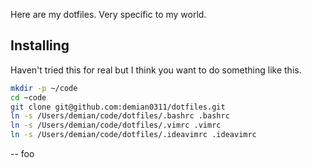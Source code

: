 Here are my dotfiles.  Very specific to my world.

## Installing
Haven't tried this for real but I think you want to do something like this.

``` bash
mkdir -p ~/code
cd ~code
git clone git@github.com:demian0311/dotfiles.git
ln -s /Users/demian/code/dotfiles/.bashrc .bashrc
ln -s /Users/demian/code/dotfiles/.vimrc .vimrc 
ln -s /Users/demian/code/dotfiles/.ideavimrc .ideavimrc 
```
-- foo
